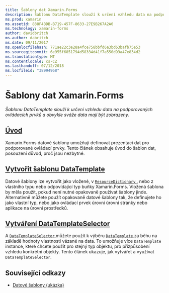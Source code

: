 ```yaml
---
title: Šablony dat Xamarin.Forms
description: Šablonu DataTemplate slouží k určení vzhledu data na podporovaných ovládacích prvků a obvykle sváže data mají být zobrazeny.
ms.prod: xamarin
ms.assetid: 838F4BDB-B719-457F-8633-27E9B267A2A0
ms.technology: xamarin-forms
author: davidbritch
ms.author: dabritch
ms.date: 09/11/2017
ms.openlocfilehash: 771ae22c3e28a4fce758bbfd6a3bd63bafb75e53
ms.sourcegitcommit: 6e955f6851794d58334d41f7a550d93a47e834d2
ms.translationtype: MT
ms.contentlocale: cs-CZ
ms.lasthandoff: 07/12/2018
ms.locfileid: "38994968"
---
```

# <a name="xamarinforms-data-templates"></a>Šablony dat Xamarin.Forms

_Šablonu DataTemplate slouží k určení vzhledu data na podporovaných ovládacích prvků a obvykle sváže data mají být zobrazeny._

## <a name="introductionintroductionmd"></a>[Úvod](introduction.md)

Xamarin.Forms datové šablony umožňují definovat prezentaci dat pro podporované ovládací prvky. Tento článek obsahuje úvod do šablon dat, posouzení důvod, proč jsou nezbytné.

## <a name="creating-a-datatemplatecreatingmd"></a>[Vytvořit šablonu DataTemplate](creating.md)

Datové šablony lze vytvořit jako vložené, v [ `ResourceDictionary` ](xref:Xamarin.Forms.ResourceDictionary), nebo z vlastního typu nebo odpovídající typ buňky Xamarin.Forms. Vložená šablona by měla použít, pokud není nutné opakovaně používat šablony jinde. Alternativně můžete použít opakovaně datové šablony tak, že definujete ho jako vlastní typ, nebo jako ovládací prvek úrovni úrovni stránky nebo aplikace na úrovni prostředků.

## <a name="creating-a-datatemplateselectorselectormd"></a>[Vytváření DataTemplateSelector](selector.md)

A [ `DataTemplateSelector` ](xref:Xamarin.Forms.DataTemplateSelector) můžete použít k výběru [ `DataTemplate` ](xref:Xamarin.Forms.DataTemplate) za běhu na základě hodnoty vlastnosti vázané na data. To umožňuje více `DataTemplate` instance, které chcete použít pro stejný typ objektu, pro přizpůsobení vzhledu konkrétní objekty. Tento článek ukazuje, jak vytvářet a využívat `DataTemplateSelector`.


## <a name="related-links"></a>Související odkazy

- [Datové šablony (ukázka)](https://developer.xamarin.com/samples/xamarin-forms/templates/datatemplates/)

